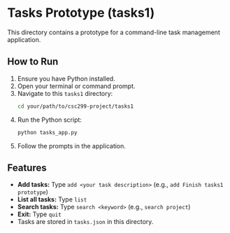 # Tasks Prototype (tasks1)

This directory contains a prototype for a command-line task management application.

## How to Run

1.  Ensure you have Python installed.
2.  Open your terminal or command prompt.
3.  Navigate to this `tasks1` directory:
    ```bash
    cd your/path/to/csc299-project/tasks1
    ```
4.  Run the Python script:
    ```bash
    python tasks_app.py
    ```
5.  Follow the prompts in the application.

## Features

-   **Add tasks:** Type `add <your task description>` (e.g., `add Finish tasks1 prototype`)
-   **List all tasks:** Type `list`
-   **Search tasks:** Type `search <keyword>` (e.g., `search project`)
-   **Exit:** Type `quit`
-   Tasks are stored in `tasks.json` in this directory.